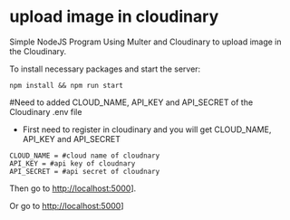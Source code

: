 # upload image in cloudinary

Simple NodeJS Program Using Multer and Cloudinary to upload image in the Cloudinary. 

To install necessary packages and start the server: 
    
    npm install && npm run start

#Need to added CLOUD_NAME, API_KEY and API_SECRET of the Cloudinary .env file

* First need to register in cloudinary and you will get CLOUD_NAME, API_KEY and API_SECRET 

```
CLOUD_NAME = #cloud name of cloudnary
API_KEY = #api key of cloudnary
API_SECRET = #api secret of cloudnary
```
Then go to [http://localhost:5000](http://localhost:5000/api/upload)].

Or go to
[http://localhost:5000](http://localhost:5000/api/upload)]
